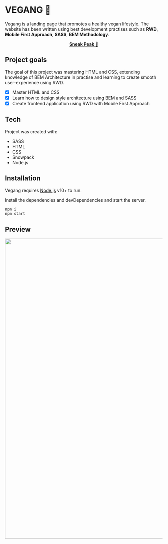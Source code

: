 # VEGANG 🌱

Vegang is a landing page that promotes a healthy vegan lifestyle. The website has been written using best development practises such as **RWD**, **Mobile First Approach**, **SASS**, **BEM Methodology**.

<p align="center"><strong><a href="#Preview">Sneak Peak 👀</a></strong></p>

## Project goals

The goal of this project was mastering HTML and CSS, extending knowledge of BEM Architecture in practise and learning to create smooth user-experience using RWD.

- [x] Master HTML and CSS
- [x] Learn how to design style architecture using BEM and SASS
- [x] Create frontend application using RWD with Mobile First Approach

## Tech

Project was created with:

- SASS
- HTML
- CSS
- Snowpack
- Node.js

## Installation

Vegang requires [Node.js](https://nodejs.org/) v10+ to run.

Install the dependencies and devDependencies and start the server.

```sh
npm i
npm start
```

## Preview

<img src="https://github.com/zarinacodes/vegang/blob/readme/.github/desktop-screenshot.png" align="center" width="960px"/>
